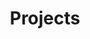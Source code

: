---
title: Projects
summary: Have a look at some of my Projects!
description: Have a look at some of my Projects!
---